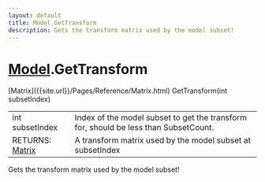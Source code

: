```yaml
---
layout: default
title: Model.GetTransform
description: Gets the transform matrix used by the model subset!
---
```

# [Model]({{site.url}}/Pages/Reference/Model.html).GetTransform

<div class='signature' markdown='1'>
[Matrix]({{site.url}}/Pages/Reference/Matrix.html) GetTransform(int subsetIndex)
</div>

|  |  |
|--|--|
|int subsetIndex|Index of the model subset to get the              transform for, should be less than SubsetCount.|
|RETURNS: [Matrix]({{site.url}}/Pages/Reference/Matrix.html)|A transform matrix used by the model subset at subsetIndex|

Gets the transform matrix used by the model subset!



